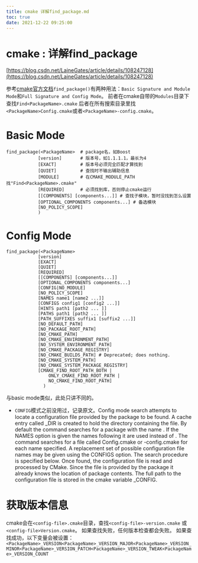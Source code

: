 ```yaml
---
title: cmake 详解find_package.md
toc: true
date: 2021-12-22 09:25:00
---
```

# cmake : 详解find_package

[https://blog.csdn.net/LaineGates/article/details/108247128](https://blog.csdn.net/LaineGates/article/details/108247128)

参考[cmake官方文档](https://cmake.org/cmake/help/latest/command/find_package.html)`find_package()`有两种用法：`Basic Signature and Module Mode`和`Full Signature and Config Mode`。
 前者在cmake自带的`Modules`目录下查找`Find<PackageName>.cmake`
 后者在所有搜索目录里找`<PackageName>Config.cmake`或者`<PackageName>-config.cmake`。

# Basic Mode

```
find_package(<PackageName>  # package名，如Boost
			[version] 		# 版本号，如1.1.1.1，最长为4
			[EXACT] 		# 版本号必须完全匹配才算找到
			[QUIET] 		# 查找时不输出辅助信息
			[MODULE]		# 在CMAKE_MODULE_PATH找"Find<PackageName>.cmake"
            [REQUIRED]      # 必须找到库，否则停止cmake运行
            [[COMPONENTS] [components...]] # 查找子模块，暂时没找到怎么设置
            [OPTIONAL_COMPONENTS components...] # 备选模块
            [NO_POLICY_SCOPE]
            )

```

# Config Mode

```
find_package(<PackageName> 
			[version] 
			[EXACT] 
			[QUIET]
            [REQUIRED] 
            [[COMPONENTS] [components...]]
            [OPTIONAL_COMPONENTS components...]
            [CONFIG|NO_MODULE]
            [NO_POLICY_SCOPE]
            [NAMES name1 [name2 ...]]
            [CONFIGS config1 [config2 ...]]
            [HINTS path1 [path2 ... ]]
            [PATHS path1 [path2 ... ]]
            [PATH_SUFFIXES suffix1 [suffix2 ...]]
            [NO_DEFAULT_PATH]
            [NO_PACKAGE_ROOT_PATH]
            [NO_CMAKE_PATH]
            [NO_CMAKE_ENVIRONMENT_PATH]
            [NO_SYSTEM_ENVIRONMENT_PATH]
            [NO_CMAKE_PACKAGE_REGISTRY]
            [NO_CMAKE_BUILDS_PATH] # Deprecated; does nothing.
            [NO_CMAKE_SYSTEM_PATH]
            [NO_CMAKE_SYSTEM_PACKAGE_REGISTRY]
            [CMAKE_FIND_ROOT_PATH_BOTH |
              	ONLY_CMAKE_FIND_ROOT_PATH |
              	NO_CMAKE_FIND_ROOT_PATH]
              )

```

与basic mode类似，此处只讲不同的。

- `CONFIG`模式之前没用过，记录原文。Config mode search attempts to locate a configuration file provided by the package to be found. A cache entry called _DIR is created to hold the directory containing the file. By default the command searches for a package with the name . If the NAMES option is given the names following it are used instead of . The command searches for a file called Config.cmake or -config.cmake for each name specified. A replacement set of possible configuration file names may be given using the CONFIGS option. The search procedure is specified below. Once found, the configuration file is read and processed by CMake. Since the file is provided by the package it already knows the location of package contents. The full path to the configuration file is stored in the cmake variable _CONFIG.

# 获取版本信息

cmake会在`<config-file>.cmake`目录，查找`<config-file>-version.cmake` 或 `<config-file>Version.cmake`。
 如果查找失败，任何版本检查都会失败。
 如果查找成功，以下变量会被设置：`<PackageName>_VERSION<PackageName>_VERSION_MAJOR<PackageName>_VERSION_MINOR<PackageName>_VERSION_PATCH<PackageName>_VERSION_TWEAK<PackageName>_VERSION_COUNT`